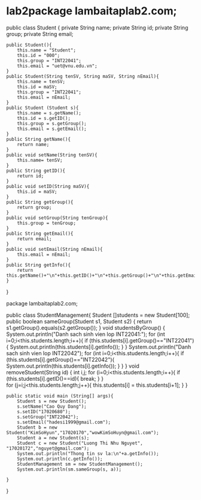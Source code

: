 # lab2package lambaitaplab2.com;

public class Student {
	private	String name;
	private	String id;
	private	String group;
	private	String email;
	
	public Student(){
		this.name = "Student";
		this.id = "000";
		this.group = "INT22041";
		this.email = "uet@vnu.edu.vn";
	}
	public Student(String tenSV, String maSV, String nEmail){
		this.name = tenSV;
		this.id = maSV;
		this.group = "INT22041";
		this.email = nEmail;
	}
	public Student (Student s){
		this.name = s.getName();
		this.id = s.getID();
		this.group = s.getGroup();
		this.email = s.getEmail();
	}
	public String getName(){
		return name;
	}
	public void setName(String tenSV){
		this.name= tenSV;
	}
	public String getID(){
		return id;
	}
	public void setID(String maSV){
		this.id = maSV;
	}
	public String getGroup(){
		return group;
	}
	public void setGroup(String tenGroup){
		this.group = tenGroup;
	}
	public String getEmail(){
		return email;
	}
	public void setEmail(String nEmail){
		this.email = nEmail;
	}
	public String getInfo(){
		return this.getName()+"\n"+this.getID()+"\n"+this.getGroup()+"\n"+this.getEmail();
	}

}

package lambaitaplab2.com;

public class StudentManagement{
	Student []students = new Student[100];
	public boolean sameGroup(Student s1, Student s2) {
        return s1.getGroup().equals(s2.getGroup());
    }
	void studentsByGroup() {
		System.out.println("Danh sach sinh vien lop INT22041:");
		for (int i=0;i<this.students.length;i++){
			if (this.students[i].getGroup()=="INT22041"){
				System.out.println(this.students[i].getInfo());
			}
		}
		System.out.println("Danh sach sinh vien lop INT22042");
		for (int i=0;i<this.students.length;i++){
			if (this.students[i].getGroup()=="INT22042"){
				System.out.println(this.students[i].getInfo());
			}
		}
    }
	void removeStudent(String id) {
		int i,j;
		for (i=0;i<this.students.length;i++){
			if (this.students[i].getID()==id){
				break;
			}
		}	
		for (j=i;j<this.students.length;j++){
			this.students[i] = this.students[i+1];
		}
	}

	public static void main (String[] args){
		Student s = new Student();
		s.setName("Cao Quy Dang");
		s.setID("17020680");
		s.setGroup("INT22042");
		s.setEmail("hadesi1999@gmail.com");
		Student b = new Student("KimSoHyun","17020170","wowKimSoHuyn@gmail.com");
		Student a = new Student(s);
		Student c = new Student("Luong Thi Nhu Nguyet", "17020172","nguyet@gmail.com");
		System.out.println("Thong tin sv la:\n"+a.getInfo());
		System.out.println(c.getInfo());
		StudentManagement sm = new StudentManagement();
		System.out.println(sm.sameGroup(s, a));
		
	}
}
